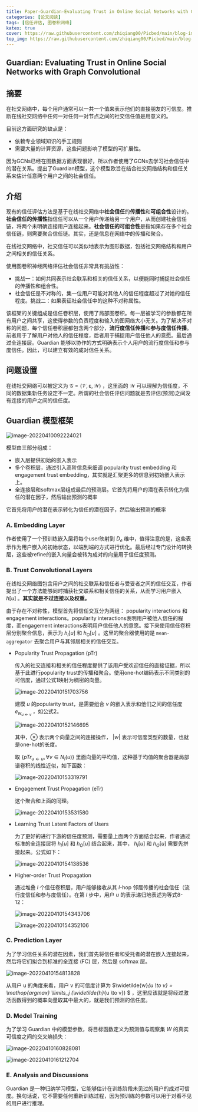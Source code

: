 ```yaml
---
title: Paper-Guardian-Evaluating Trust in Online Social Networks with Graph Convolutional Networks
categories: [论文阅读]
tags: [信任评估, 图卷积网络]
katex: true
cover: https://raw.githubusercontent.com/zhiqiang00/Picbed/main/blog-images/2022/03/20/b36a188093daf2e64a217a84bf183201-nKO_1QyFh9o-2edcfd.jpg
top_img: https://raw.githubusercontent.com/zhiqiang00/Picbed/main/blog-images/2022/03/20/9d2244833e878e2169062087c9ab0874-wallhaven-g72p87-af7e51.jpg# 
---
```


## Guardian: Evaluating Trust in Online Social Networks with Graph Convolutional

## 摘要

在社交网络中，每个用户通常可以一共一个值来表示他们的直接朋友的可信度。推断在线社交网络中任何一对任何一对节点之间的社交信任值是用意义的。

目前这方面研究的缺点是：

- 依赖专业领域知识的手工规则
- 需要大量的计算资源，这些问题影响了模型的可扩展性。

因为GCNs已经在图数据方面表现很好，所以作者使用了GCNs去学习社会信任中的潜在关系。提出了Guardian模型，这个模型欧旨在结合社交网络结构和信任关系来估计任意两个用户之间的社会信任。

## 介绍

现有的信任评估方法是基于在线社交网络中**社会信任**的**传播性**和**可组合性**设计的。**社会信任的传播性**指信任可以从一个用户传递给另一个用户，从而创建社会信任链，将两个未明确连接用户连接起来。**社会信任的可组合性**是指如果存在多个社会信任链，则需要聚合信任链。其实，还是信息在网络中的传播和聚合。

在线社交网络中，社交信任可以类似地表示为图形数据，包括社交网络结构和用户之间相关的信任关系。

使用图卷积神经网络评估社会信任非常具有挑战性：

- 挑战一：如何共同表示社会联系和相关的信任关系，以便能同时捕捉社会信任的传播性和组合性。
- 社会信任是不对称的，集一位用户可能对其他人的信任程度超过了对她的信任程度。挑战二：如果表征社会信任中的这种不对称属性。

该框架的关键组成是信任卷积层，使用了局部图卷积。每一层被学习的参数都在所有用户之间共享，这使得参数的负责程度和输入的图网络大小无关。为了解决不对称的问题，每个信任卷积层都包含两个部分，**流行度信任传播**和**参与度信任传播**。前者用于了解用户对他人的信任程度，后者用于捕捉用户信任他人的意愿。最后通过全连接层。Guardian 能够以协作的方式明确表示个人用户的流行度信任和参与度信任。因此，可以建立有效的成对信任关系。

## 问题设置

在线社交网络可以被定义为 $\mathcal{G} = (\mathcal {V}, \mathcal \varepsilon, \mathcal W)$ ，这里面的 $\mathcal W$ 可以理解为信任度，不同的数据集新任务设定不一定。所谓的社会信任评估问题就是去评估(预测)之间没有连接的用户之间的信任度。

## Guardian 模型框架

![image-20220410092224021](https://raw.githubusercontent.com/zhiqiang00/Picbed/main/blog-images/2022/04/10/a2e0a6a0cfdf6f4db1bd2c52b10c98f0-image-20220410092224021-8b96ab.png)

模型由三部分组成：

- 嵌入层提供初始的嵌入表示
- 多个卷积层，通过引入高阶信息来细调 popularity trust embedding 和 engagement trust embedding，其实就是汇聚更多的信息到初始嵌入表示上。
- 全连接层和softmax层组成最后的预测层。它首先将用户的潜在表示转化为信任的潜在因子，然后输出预测的概率

它首先将用户的潜在表示转化为信任的潜在因子，然后输出预测的概率

### A. Embedding Layer

作者使用了一个预训练嵌入层将每个user映射到 $D_e$ 维中，值得注意的是，这些表示作为用户嵌入的初始状态，以端到端的方式进行优化。最后经过专门设计的转换层，这些被refine的嵌入向量会被转为成对的向量用于信任度预测。

### B. Trust Convolutional Layers

在线社交网络图包含用户之间的社交联系和信任者与受妥者之间的信任交互，作者提出了一个方法能够同时捕获社交联系和相关信任的关系，从而学习用户嵌入 $h[u]$ 。**其实就是不过连接以及权重。**

由于存在不对称性，模型首先将信任交互分为两组： popularity interactions 和 engagement interactions。popularity interactions表明用户被他人信任的程度，而engagement interactions表明用户信任他人的意愿。接下来使用信任卷积层分别聚合信息，表示为 $h_I[u]$ 和 $h_O[u]$ 。这里的聚合器使用的是 `mean-aggregator` 去聚合用户与其邻居相关的信任交互。

- Popularity Trust Propagation (pTr)

  传入的社交连接和相关的信任程度提供了该用户受欢迎信任的直接证据，所以基于此进行popularity trust的传播和聚合。使用one-hot编码表示不同类别的可信度，通过公式1映射为稠密的向量。

  ![image-20220410151703756](https://raw.githubusercontent.com/zhiqiang00/Picbed/main/blog-images/2022/04/10/af66c4d23a730a38925e3e66f2d54053-image-20220410151703756-a9ff95.png)

  建模 $u$ 的popularity trust，是需要组合 $v$ 的嵌入表示和他们之间的信任度 $e_{w_{u \gets v}}$ ，如公式2。

  ![image-20220410152146695](https://raw.githubusercontent.com/zhiqiang00/Picbed/main/blog-images/2022/04/10/40231af11275a1c81a726732c0b7457d-image-20220410152146695-812407.png)

  其中，$\otimes$ 表示两个向量之间的连接操作， $\left | w \right |$ 表示可信度类型的数量，也就是one-hot的长度。

  取 $\{ pTr_{u \gets u}, \forall v \in N_I(u)\}$ 里面向量的平均值，这种基于均值的聚合器是局部谱卷积的线性近似，如下函数：

  ![image-20220410153319791](https://raw.githubusercontent.com/zhiqiang00/Picbed/main/blog-images/2022/04/10/daefb597e7d43208161c9f356998f8d2-image-20220410153319791-a2d263.png)



- Engagement Trust Propagation (eTr)

  这个聚合和上面的同理。

  ![image-20220410153531580](https://raw.githubusercontent.com/zhiqiang00/Picbed/main/blog-images/2022/04/10/7f6c76d236caa096158995d4058c91d8-image-20220410153531580-fcda52.png)

- Learning Trust Latent Factors of Users

  为了更好的进行下游的信任度预测，需要量上面两个方面结合起来，作者通过标准的全连接层将 $h_I[u]$ 和 $h_O[u]$ 结合起来，其中， $h_I[u]$ 和 $h_O[u]$ 需要先拼接起来。公式如下：

  ![image-20220410154138536](https://raw.githubusercontent.com/zhiqiang00/Picbed/main/blog-images/2022/04/10/e735140dbc8d725f43371937d4e9e3b4-image-20220410154138536-986931.png)

- Higher-order Trust Propagation

  通过堆叠  $l$ 个信任卷积层，用户能够接收从其 $l$-hop 邻居传播的社会信任（流行度信任和参与度信任）。在第 $l$ 步中，用户 $u$ 的表示递归地表述为等式8-12：

  ![image-20220410154343706](https://raw.githubusercontent.com/zhiqiang00/Picbed/main/blog-images/2022/04/10/8fee40557cb39c309ba4cc4d4c3a47ad-image-20220410154343706-dc5f89.png)

  ![image-20220410154352106](https://raw.githubusercontent.com/zhiqiang00/Picbed/main/blog-images/2022/04/10/eda9909e66fdccdb06e564cb4469a530-image-20220410154352106-b051ed.png)

### C. Prediction Layer

为了学习信任关系的潜在因素，我们首先将信任者和受托者的潜在嵌入连接起来，然后将它们拟合到标准的全连接 (FC) 层，然后是 softmax 层。

![image-20220410154813828](https://raw.githubusercontent.com/zhiqiang00/Picbed/main/blog-images/2022/04/10/49e2e6f5432aee518d6f69d46b7f7fc3-image-20220410154813828-b7d650.png)

从用户 u 的角度来看，用户 v 的可信度计算为 $\widetilde{w}_{u \to v} = \mathop{argmax} \limits_j (\widetilde{h}_{u \to v}) $ ，这里应该就是将经过激活函数得到的概率向量取其中最大的，就是我们预测的信任度。

### D. Model Training

为了学习 Guardian 中的模型参数，将目标函数定义为预测值与观察集 $W$ 的真实可信度之间的交叉熵损失：

![image-20220410160828081](https://raw.githubusercontent.com/zhiqiang00/Picbed/main/blog-images/2022/04/10/a3682b08bc804598e9049d24d449750e-image-20220410160828081-6ab61b.png)

![image-20220410161212704](https://raw.githubusercontent.com/zhiqiang00/Picbed/main/blog-images/2022/04/10/22c2d28c0f68adff9b4ae45a308b2283-image-20220410161212704-179818.png)

### E. Analysis and Discussions

Guardian 是一种归纳学习模型，它能够估计在训练阶段未见过的用户的成对可信度。换句话说，它不需要任何重新训练过程，因为预训练的参数可以用于对看不见的用户进行推理。

